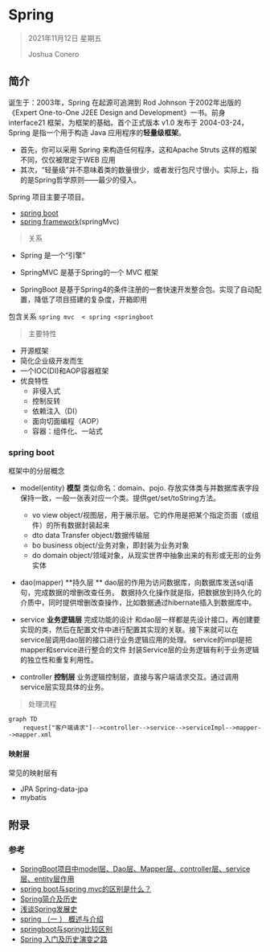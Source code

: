 # Spring

> 2021年11月12日 星期五
>
> Joshua Conero







## 简介

诞生于：2003年，Spring 在起源可追溯到 Rod Johnson 于2002年出版的《Expert One-to-One J2EE Design and Development》一书。前身 interface21 框架，为框架的基础。首个正式版本 v1.0 发布于 2004-03-24，Spring 是指一个用于构造 Java 应用程序的**轻量级框架**。

- 首先，你可以采用 Spring 来构造任何程序，这和Apache Struts 这样的框架不同，仅仅被限定于WEB 应用
- 其次，“轻量级”并不意味着类的数量很少，或者发行包尺寸很小。实际上，指的是Spring哲学原则——最少的侵入。



Spring 项目主要子项目。

- [spring boot](https://github.com/spring-projects/spring-boot)
- [spring framework](https://github.com/spring-projects/spring-framework)(springMvc)



> 关系

- Spring 是一个“引擎”

- SpringMVC 是基于Spring的一个 MVC 框架 

- SpringBoot 是基于Spring4的条件注册的一套快速开发整合包。实现了自动配置，降低了项目搭建的复杂度，开箱即用

包含关系 `spring mvc  < spring <springboot`



> 主要特性

- 开源框架
- 简化企业级开发而生
- 一个IOC(DI)和AOP容器框架
- 优良特性
  - 非侵入式
  - 控制反转
  - 依赖注入（DI）
  - 面向切面编程（AOP）
  - 容器：组件化、一站式



### spring boot

框架中的分层概念

- model(entity)            **模型** 类似命名：domain、pojo. 存放实体类与并数据库表字段保持一致，一般一张表对应一个类。提供get/set/toString方法。
  - vo                       view object/视图层，用于展示层。它的作用是把某个指定页面（或组件）的所有数据封装起来
  - dto                     data Transfer object/数据传输层
  - bo                       business object/业务对象，即封装为业务对象
  - do                       domain object/领域对象，从现实世界中抽象出来的有形或无形的业务实体

- dao(mapper)             **持久层 **  dao层的作用为访问数据库，向数据库发送sql语句，完成数据的增删改查任务。 数据持久化操作就是指，把数据放到持久化的介质中，同时提供增删改查操作，比如数据通过hibernate插入到数据库中。
- service                        **业务逻辑层**   完成功能的设计 和dao层一样都是先设计接口，再创建要实现的类，然后在配置文件中进行配置其实现的关联。接下来就可以在service层调用dao层的接口进行业务逻辑应用的处理。 service的impl是把mapper和service进行整合的文件 封装Service层的业务逻辑有利于业务逻辑的独立性和重复利用性。
- controller                   **控制层**  业务逻辑控制层，直接与客户端请求交互。通过调用 service层实现具体的业务。





> 处理流程

```mermaid
graph TD
	request["客户端请求"]-->controller-->service-->serviceImpl-->mapper-->mapper.xml
```







#### 映射层

常见的映射层有

- JPA                         Spring-data-jpa
- mybatis







## 附录

### 参考

- [SpringBoot项目中model层、Dao层、Mapper层、controller层、service层、entity层作用](https://www.cnblogs.com/bronya0/p/14671139.html)
- [spring boot与spring mvc的区别是什么？](https://www.zhihu.com/question/64671972)
- [Spring简介及历史](https://blog.csdn.net/weixin_38910645/article/details/109209901)
- [浅谈Spring发展史](https://www.cnblogs.com/shenhaha520/articles/10991958.html)
- [spring  （一 ）   概述与介绍](https://blog.csdn.net/weixin_42405670/article/details/83048002)
- [springboot与spring比较区别](https://www.cnblogs.com/cuiqq/p/11818932.html)
- [Spring 入门及历史演变之路](https://zhuanlan.zhihu.com/p/115404132)

